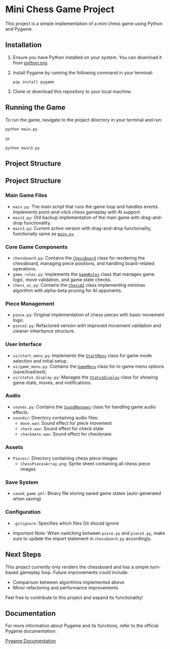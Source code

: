 # Mini Chess Game Project
This project is a simple implementation of a mini chess game using Python and Pygame.

## Installation
1. Ensure you have Python installed on your system. You can download it from [python.org](https://www.python.org/downloads/).
2. Install Pygame by running the following command in your terminal:

   ```
   pip install pygame
   ```
3. Clone or download this repository to your local machine.

## Running the Game
To run the game, navigate to the project directory in your terminal and run:

```
python main.py
```
or 
```
python main3.py
```

## Project Structure

## Project Structure

### Main Game Files
- `main.py`: The main script that runs the game loop and handles events. Implements point-and-click chess gameplay with AI support.
- `main2.py`: Old backup implementation of the main game with drag-and-drop functionality.
- `main3.py`: Current active version with drag-and-drop functionality, functionally same as [`main.py`](main.py).

### Core Game Components
- `chessboard.py`: Contains the [`ChessBoard`](chessboard.py) class for rendering the chessboard, managing piece positions, and handling board-related operations.
- `game_rules.py`: Implements the [`GameRules`](game_rules.py) class that manages game logic, move validation, and game state checks.
- `chess_ai.py`: Contains the [`ChessAI`](chess_ai.py) class implementing minimax algorithm with alpha-beta pruning for AI opponents.

### Piece Management
- `piece.py`: Original implementation of chess pieces with basic movement logic.
- `piece2.py`: Refactored version with improved movement validation and cleaner inheritance structure.

### User Interface
- `ui/start_menu.py`: Implements the [`StartMenu`](ui/start_menu.py) class for game mode selection and initial setup.
- `ui/game_menu.py`: Contains the [`GameMenu`](ui/game_menu.py) class for in-game menu options (save/load/exit).
- `ui/status_display.py`: Manages the [`StatusDisplay`](ui/status_display.py) class for showing game state, moves, and notifications.

### Audio
- `sounds.py`: Contains the [`SoundManager`](sounds.py) class for handling game audio effects.
- `sounds/`: Directory containing audio files:
  - `move.wav`: Sound effect for piece movement
  - `check.wav`: Sound effect for check state
  - `checkmate.wav`: Sound effect for checkmate

### Assets
- `Pieces/`: Directory containing chess piece images
  - `ChessPiecesArray.png`: Sprite sheet containing all chess piece images

### Save System
- `saved_game.pkl`: Binary file storing saved game states (auto-generated when saving)

### Configuration
- `.gitignore`: Specifies which files Git should ignore

- _Important Note_: When switching between `piece.py` and `piece2.py`, make sure to update the import statement in `chessboard.py` accordingly.

## Next Steps

This project currently only renders the chessboard and has a simple turn-based gameplay loop. Future improvements could include:
- Comparison between algorithms implemented above
- Minor refactoring and performance improvements

Feel free to contribute to this project and expand its functionality!

## Documentation

For more information about Pygame and its functions, refer to the official Pygame documentation:

[Pygame Documentation](https://www.pygame.org/docs/)
